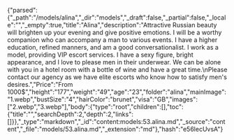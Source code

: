 {"parsed":{"_path":"/models/alina","_dir":"models","_draft":false,"_partial":false,"_locale":"","_empty":true,"title":"Alina","description":"Attractive Russian beauty will brighten up your evening and give positive emotions. I will be a worthy companion who can accompany a man to various events. I have a higher education, refined manners, and am a good conversationalist. I work as a model, providing VIP escort services. I have a sexy figure, bright appearance, and I love to please men in their underwear. We can be alone with you in a hotel room with a bottle of wine and have a great time.\nPlease contact our agency as we have elite escorts who know how to satisfy men's desires.","Price":"From 1000$","height":"177","weight":"49","age":"23","folder":"alina","mainImage":"1.webp","bustSize":"4","hairColor":"brunet","visa":"GB","images":["2.webp","3.webp"],"body":{"type":"root","children":[],"toc":{"title":"","searchDepth":2,"depth":2,"links":[]}},"_type":"markdown","_id":"content:models:53.alina.md","_source":"content","_file":"models/53.alina.md","_extension":"md"},"hash":"e56lecUvsA"}